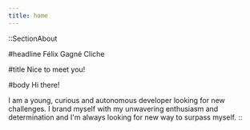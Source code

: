 ```yaml
---
title: home
---
```


::SectionAbout

#headline
Félix Gagné Cliche

#title
Nice to meet you!

#body
Hi there!

I am a young, curious and autonomous developer looking for new challenges. I brand myself with my unwavering enthusiasm and determination and I'm always looking for new way to surpass myself.
::
